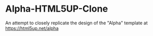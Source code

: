 # Alpha-HTML5UP-Clone
An attempt to closely replicate the design of the "Alpha" template at https://html5up.net/alpha
